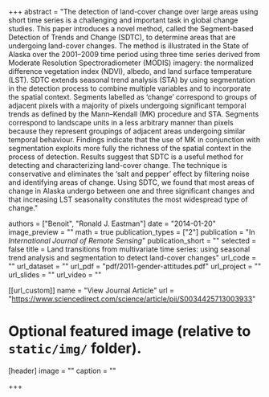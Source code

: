 +++
abstract = "The detection of land-cover change over large areas using short time series is a challenging and important task in global change studies. This paper introduces a novel method, called the Segment-based Detection of Trends and Change (SDTC), to determine areas that are undergoing land-cover changes. The method is illustrated in the State of Alaska over the 2001–2009 time period using three time series derived from Moderate Resolution Spectroradiometer (MODIS) imagery: the normalized difference vegetation index (NDVI), albedo, and land surface temperature (LST). SDTC extends seasonal trend analysis (STA) by using segmentation in the detection process to combine multiple variables and to incorporate the spatial context. Segments labelled as ‘change’ correspond to groups of adjacent pixels with a majority of pixels undergoing significant temporal trends as defined by the Mann–Kendall (MK) procedure and STA. Segments correspond to landscape units in a less arbitrary manner than pixels because they represent groupings of adjacent areas undergoing similar temporal behaviour. Findings indicate that the use of MK in conjunction with segmentation exploits more fully the richness of the spatial context in the process of detection. Results suggest that SDTC is a useful method for detecting and characterizing land-cover change. The technique is conservative and eliminates the ‘salt and pepper’ effect by filtering noise and identifying areas of change. Using SDTC, we found that most areas of change in Alaska undergo between one and three significant changes and that increasing LST seasonality constitutes the most widespread type of change."

authors = ["Benoit", "Ronald J. Eastman"]
date = "2014-01-20"
image_preview = ""
math = true
publication_types = ["2"]
publication = "In *International Journal of Remote Sensing*"
publication_short = ""
selected = false
title = Land transitions from multivariate time series: using seasonal trend analysis and segmentation to detect land-cover changes"
url_code = ""
url_dataset = ""
url_pdf = "pdf/2011-gender-attitudes.pdf"
url_project = ""
url_slides = ""
url_video = ""

[[url_custom]]
name = "View Journal Article"
url = "https://www.sciencedirect.com/science/article/pii/S0034425713003933"

# Optional featured image (relative to `static/img/` folder).
[header]
image = ""
caption = ""

+++